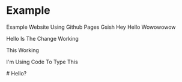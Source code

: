 # Example
Example Website Using Github Pages
Gsish
Hey Hello Wowowowow

Hello Is The Change Working

<p> This Working </p> 
<p> I'm Using Code To Type This</p>
# Hello?
